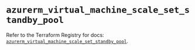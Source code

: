# `azurerm_virtual_machine_scale_set_standby_pool`

Refer to the Terraform Registry for docs: [`azurerm_virtual_machine_scale_set_standby_pool`](https://registry.terraform.io/providers/hashicorp/azurerm/4.22.0/docs/resources/virtual_machine_scale_set_standby_pool).
